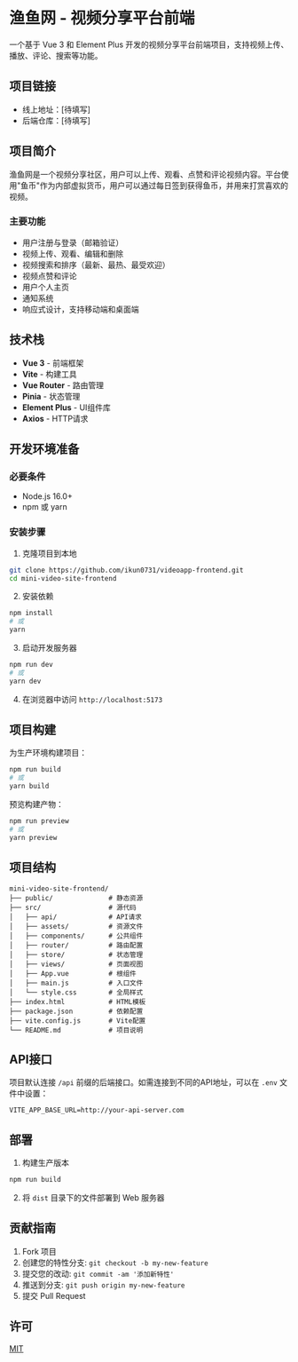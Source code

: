 # 渔鱼网 - 视频分享平台前端

一个基于 Vue 3 和 Element Plus 开发的视频分享平台前端项目，支持视频上传、播放、评论、搜索等功能。

## 项目链接

- 线上地址：[待填写]
- 后端仓库：[待填写]

## 项目简介

渔鱼网是一个视频分享社区，用户可以上传、观看、点赞和评论视频内容。平台使用"鱼币"作为内部虚拟货币，用户可以通过每日签到获得鱼币，并用来打赏喜欢的视频。

### 主要功能

- 用户注册与登录（邮箱验证）
- 视频上传、观看、编辑和删除
- 视频搜索和排序（最新、最热、最受欢迎）
- 视频点赞和评论
- 用户个人主页
- 通知系统
- 响应式设计，支持移动端和桌面端

## 技术栈

- **Vue 3** - 前端框架
- **Vite** - 构建工具
- **Vue Router** - 路由管理
- **Pinia** - 状态管理
- **Element Plus** - UI组件库
- **Axios** - HTTP请求

## 开发环境准备

### 必要条件

- Node.js 16.0+
- npm 或 yarn

### 安装步骤

1. 克隆项目到本地

```bash
git clone https://github.com/ikun0731/videoapp-frontend.git
cd mini-video-site-frontend
```

2. 安装依赖

```bash
npm install
# 或
yarn
```

3. 启动开发服务器

```bash
npm run dev
# 或
yarn dev
```

4. 在浏览器中访问 `http://localhost:5173`

## 项目构建

为生产环境构建项目：

```bash
npm run build
# 或
yarn build
```

预览构建产物：

```bash
npm run preview
# 或
yarn preview
```

## 项目结构

```
mini-video-site-frontend/
├── public/              # 静态资源
├── src/                 # 源代码
│   ├── api/             # API请求
│   ├── assets/          # 资源文件
│   ├── components/      # 公共组件
│   ├── router/          # 路由配置
│   ├── store/           # 状态管理
│   ├── views/           # 页面视图
│   ├── App.vue          # 根组件
│   ├── main.js          # 入口文件
│   └── style.css        # 全局样式
├── index.html           # HTML模板
├── package.json         # 依赖配置
├── vite.config.js       # Vite配置
└── README.md            # 项目说明
```

## API接口

项目默认连接 `/api` 前缀的后端接口。如需连接到不同的API地址，可以在 `.env` 文件中设置：

```
VITE_APP_BASE_URL=http://your-api-server.com
```

## 部署

1. 构建生产版本

```bash
npm run build
```

2. 将 `dist` 目录下的文件部署到 Web 服务器

## 贡献指南

1. Fork 项目
2. 创建您的特性分支: `git checkout -b my-new-feature`
3. 提交您的改动: `git commit -am '添加新特性'`
4. 推送到分支: `git push origin my-new-feature`
5. 提交 Pull Request

## 许可

[MIT](LICENSE)
